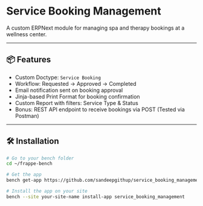# Service Booking Management

A custom ERPNext module for managing spa and therapy bookings at a wellness center.

---


## 📦 Features

- Custom Doctype: `Service Booking`
- Workflow: Requested → Approved → Completed
- Email notification sent on booking approval
- Jinja-based Print Format for booking confirmation
- Custom Report with filters: Service Type & Status
- Bonus: REST API endpoint to receive bookings via POST (Tested via Postman)

---

## 🛠️ Installation

```bash
# Go to your bench folder
cd ~/frappe-bench

# Get the app
bench get-app https://github.com/sandeepgithup/service_booking_management.git

# Install the app on your site
bench --site your-site-name install-app service_booking_management
